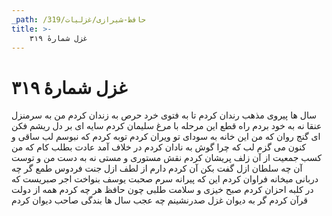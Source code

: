 ```yaml
---
_path: /حافظ-شیرازی/غزلیات/319
title: >-
    غزل شمارهٔ ۳۱۹
---
```

# غزل شمارهٔ ۳۱۹

سال ها پیروی مذهب رندان کردم
تا به فتوی خرد حرص به زندان کردم
من به سرمنزل عنقا نه به خود بردم راه
قطع این مرحله با مرغ سلیمان کردم
سایه ای بر دل ریشم فکن ای گنج روان
که من این خانه به سودای تو ویران کردم
توبه کردم که نبوسم لب ساقی و کنون
می گزم لب که چرا گوش به نادان کردم
در خلاف آمد عادت بطلب کام که من
کسب جمعیت از آن زلف پریشان کردم
نقش مستوری و مستی نه به دست من و توست
آن چه سلطان ازل گفت بکن آن کردم
دارم از لطف ازل جنت فردوس طمع
گر چه دربانی میخانه فراوان کردم
این که پیرانه سرم صحبت یوسف بنواخت
اجر صبریست که در کلبه احزان کردم
صبح خیزی و سلامت طلبی چون حافظ
هر چه کردم همه از دولت قرآن کردم
گر به دیوان غزل صدرنشینم چه عجب
سال ها بندگی صاحب دیوان کردم
